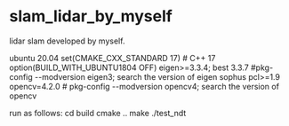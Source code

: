 # slam_lidar_by_myself
lidar slam developed by myself.

ubuntu 20.04
set(CMAKE_CXX_STANDARD 17)  # C++ 17
option(BUILD_WITH_UBUNTU1804 OFF)
eigen>=3.3.4; best 3.3.7  #pkg-config --modversion eigen3; search the version of eigen
sophus
pcl>=1.9
opencv=4.2.0  # pkg-config --modversion opencv4; search the version of opencv

run as follows:
cd build
cmake ..
make
./test_ndt
